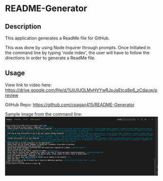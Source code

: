 # README-Generator



## Description

This application generates a ReadMe file for GitHub.

This was done by using Node Inquirer through prompts. 
Once Initiated in the command line by typing 'node index', the user will have to follow the directions in order to generate a ReadMe file. 

## Usage

View link to video here: https://drive.google.com/file/d/1UjUIUOLMvHVYwRJpJqEtcq8p6_zCdauw/preview

GitHub Repo: https://github.com/cpagan415/README-Generator

Sample image from the command line:
![alt text](sample.png)
